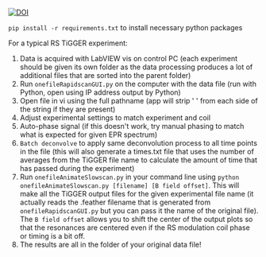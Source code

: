 [![DOI](https://zenodo.org/badge/511248877.svg)](https://zenodo.org/doi/10.5281/zenodo.10038327)

`pip install -r requirements.txt` to install necessary python packages

For a typical RS TiGGER experiment:
1. Data is acquired with LabVIEW vis on control PC (each experiment should be given its own folder as the data processing produces a lot of additional files that are sorted into the parent folder)
2. Run `onefileRapidscanGUI.py` on the computer with the data file (run with Python, open using IP address output by Python)
3. Open file in vi using the full pathname (app will strip ' ' from each side of the string if they are present)
4. Adjust experimental settings to match experiment and coil
5. Auto-phase signal (if this doesn't work, try manual phasing to match what is expected for given EPR spectrum)
6. `Batch deconvolve` to apply same deconvolution process to all time points in the file (this will also generate a times.txt file that uses the number of averages from the TiGGER file name to calculate the amount of time that has passed during the experiment)
7. Run `onefileAnimateSlowscan.py` in your command line using `python onefileAnimateSlowscan.py [filename] [B field offset]`. This will make all the TiGGER output files for the given experimental file name (it actually reads the .feather filename that is generated from `onefileRapidscanGUI.py` but you can pass it the name of the original file). The `B field offset` allows you to shift the center of the output plots so that the resonances are centered even if the RS modulation coil phase or timing is a bit off.
8. The results are all in the folder of your original data file!
